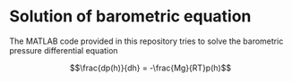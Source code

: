 # Solution of barometric equation

The MATLAB code provided in this repository tries to solve the barometric pressure differential equation

``` math
\frac{dp(h)}{dh} = -\frac{Mg}{RT}p(h)
```

